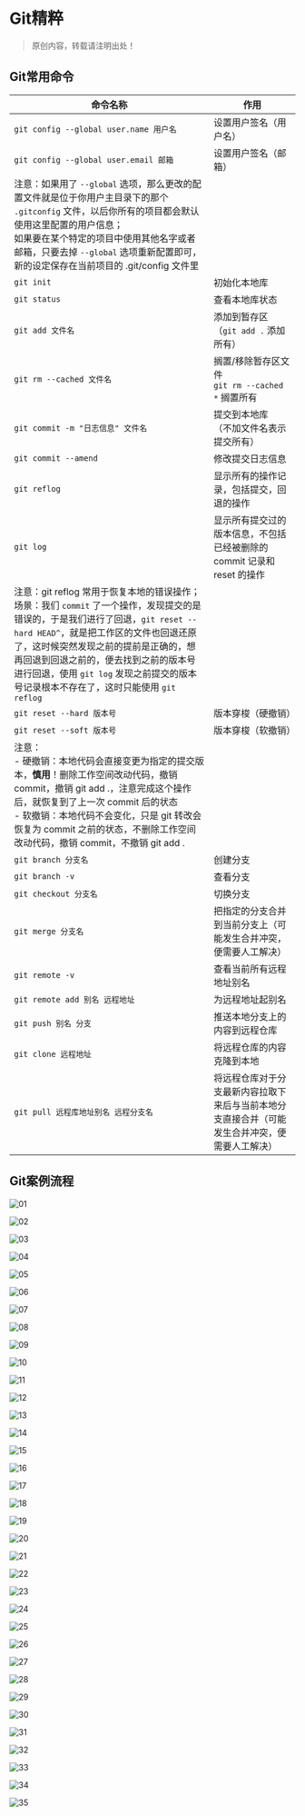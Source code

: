 # Git精粹

> 原创内容，转载请注明出处！

## Git常用命令

| 命令名称                                                     | 作用                                                         |
| ------------------------------------------------------------ | ------------------------------------------------------------ |
| `git config --global user.name 用户名`                       | 设置用户签名（用户名）                                       |
| `git config --global user.email 邮箱`                        | 设置用户签名（邮箱）                                         |
| 注意：如果用了 `--global` 选项，那么更改的配置文件就是位于你用户主目录下的那个 `.gitconfig` 文件，以后你所有的项目都会默认使用这里配置的用户信息；<br />如果要在某个特定的项目中使用其他名字或者邮箱，只要去掉 `--global` 选项重新配置即可，新的设定保存在当前项目的 .git/config 文件里 |                                                              |
| `git init`                                                   | 初始化本地库                                                 |
| `git status`                                                 | 查看本地库状态                                               |
| `git add 文件名`                                             | 添加到暂存区<br />（`git add .` 添加所有）                   |
| `git rm --cached 文件名`                                     | 搁置/移除暂存区文件<br />`git rm --cached *` 搁置所有        |
| `git commit -m "日志信息" 文件名`                            | 提交到本地库<br />（不加文件名表示提交所有）                 |
| `git commit --amend`                                         | 修改提交日志信息                                             |
| `git reflog`                                                 | 显示所有的操作记录，包括提交，回退的操作                     |
| `git log`                                                    | 显示所有提交过的版本信息，不包括已经被删除的 commit 记录和 reset 的操作 |
| 注意：git reflog 常用于恢复本地的错误操作；<br />场景：我们 `commit` 了一个操作，发现提交的是错误的，于是我们进行了回退，`git reset --hard HEAD^`，就是把工作区的文件也回退还原了，这时候突然发现之前的提前是正确的，想再回退到回退之前的，便去找到之前的版本号进行回退，使用 `git log` 发现之前提交的版本号记录根本不存在了，这时只能使用 `git reflog` |                                                              |
| `git reset --hard 版本号`                                    | 版本穿梭（硬撤销）                                           |
| `git reset --soft 版本号`                                    | 版本穿梭（软撤销）                                           |
| 注意：<br />- 硬撤销：本地代码会直接变更为指定的提交版本，**慎用**！删除工作空间改动代码，撤销 commit，撤销 git add .，注意完成这个操作后，就恢复到了上一次 commit 后的状态<br />- 软撤销：本地代码不会变化，只是 git 转改会恢复为 commit 之前的状态，不删除工作空间改动代码，撤销 commit，不撤销 git add . |                                                              |
| `git branch 分支名`                                          | 创建分支                                                     |
| `git branch -v`                                              | 查看分支                                                     |
| `git checkout 分支名`                                        | 切换分支                                                     |
| `git merge 分支名`                                           | 把指定的分支合并到当前分支上（可能发生合并冲突，便需要人工解决） |
| `git remote -v`                                              | 查看当前所有远程地址别名                                     |
| `git remote add 别名 远程地址`                               | 为远程地址起别名                                             |
| `git push 别名 分支`                                         | 推送本地分支上的内容到远程仓库                               |
| `git clone 远程地址`                                         | 将远程仓库的内容克隆到本地                                   |
| `git pull 远程库地址别名 远程分支名`                         | 将远程仓库对于分支最新内容拉取下来后与当前本地分支直接合并（可能发生合并冲突，便需要人工解决） |

## Git案例流程

![01](mark-img/01.png)

![02](mark-img/02.png)

![03](mark-img/03.png)

![04](mark-img/04.png)

![05](mark-img/05.png)

![06](mark-img/06.png)

![07](mark-img/07.png)

![08](mark-img/08.png)

![09](mark-img/09.png)

![10](mark-img/10.png)

![11](mark-img/11.png)

![12](mark-img/12.png)

![13](mark-img/13.png)

![14](mark-img/14.png)

![15](mark-img/15.png)

![16](mark-img/16.png)

![17](mark-img/17.png)

![18](mark-img/18.png)

![19](mark-img/19.png)

![20](mark-img/20.png)

![21](mark-img/21.png)

![22](mark-img/22.png)

![23](mark-img/23.png)

![24](mark-img/24.png)

![25](mark-img/25.png)

![26](mark-img/26.png)

![27](mark-img/27.png)

![28](mark-img/28.png)

![29](mark-img/29.png)

![30](mark-img/30.png)

![31](mark-img/31.png)

![32](mark-img/32.png)

![33](mark-img/33.png)

![34](mark-img/34.png)

![35](mark-img/35.png)